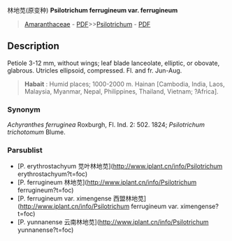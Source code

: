林地苋(原变种) **Psilotrichum ferrugineum var. ferrugineum**

> [Amaranthaceae](http://www.iplant.cn/info/Amaranthaceae?t=foc) - [PDF](http://www.iplant.cn/foc/pdf/Amaranthaceae.pdf)>>[Psilotrichum](http://www.iplant.cn/info/Psilotrichum?t=foc) - [PDF](http://www.iplant.cn/foc/pdf/Psilotrichum.pdf)

## Description

Petiole 3-12 mm, without wings; leaf blade lanceolate, elliptic, or obovate, glabrous. Utricles ellipsoid, compressed. Fl. and fr. Jun-Aug.


> **Habait** : 
> Humid places; 1000-2000 m. Hainan [Cambodia, India, Laos, Malaysia, Myanmar, Nepal, Philippines, Thailand, Vietnam; ?Africa].

### Synonym
*Achyranthes* *ferruginea* Roxburgh, Fl. Ind. 2: 502. 1824; *Psilotrichum* *trichotomum* Blume.

### Parsublist

* [P.  erythrostachyum  苋叶林地苋](http://www.iplant.cn/info/Psilotrichum erythrostachyum?t=foc)
* [P.  ferrugineum  林地苋](http://www.iplant.cn/info/Psilotrichum ferrugineum?t=foc)
* [P.  ferrugineum var. ximengense  西盟林地苋](http://www.iplant.cn/info/Psilotrichum ferrugineum var. ximengense?t=foc)
* [P.  yunnanense  云南林地苋](http://www.iplant.cn/info/Psilotrichum yunnanense?t=foc)
